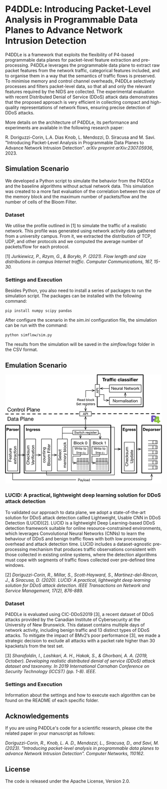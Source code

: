# P4DDLe: Introducing Packet-Level Analysis in Programmable Data Planes to Advance Network Intrusion Detection

P4DDLe is a framework that exploits the flexibility of P4-based programmable data planes for packet-level feature extraction and pre-processing. P4DDLe leverages the programmable data plane to extract raw packet features from the network traffic, categorical features included, and to organise them in a way that the semantics of traffic flows is preserved. To minimise memory and control channel overheads, P4DDLe selectively processes and filters packet-level data, so that all and only the relevant features required by the NIDS are collected.  The experimental evaluation with recent Distributed Denial of Service (DDoS) attack data demonstrates that the proposed approach is very efficient in collecting compact and high-quality representations of network flows, ensuring precise detection of DDoS attacks.

More details on the architecture of P4DDLe, its performance and experiments are available in the following research paper:

R. Doriguzzi-Corin, L.A. Dias Knob, L. Mendozzi, D. Siracusa and M. Savi. "Introducing Packet-Level Analysis in Programmable Data Planes to Advance Network Intrusion Detection". *arXiv preprint arXiv:2307.05936*, 2023.

## Simulation Scenario

We developed a Python script to simulate the behavior from the P4DDLe and the baseline algorithms without actual network data. This simulation was created to a more fast evaluation of the correlation between the size of the memory block and the maximum number of packets/flow and the number of cells of the Bloom Filter.

### Dataset

We utilise the profile outlined in [1] to simulate the traffic of a realistic network. This profile was generated using network activity data gathered from a university campus. From it, we extracted the distribution of TCP, UDP, and other protocols and we computed the average number of packets/flow for each protocol.

[1] *Jurkiewicz, P., Rzym, G., & Boryło, P. (2021). Flow length and size distributions in campus Internet traffic. Computer Communications, 167, 15-30.*

### Settings and Execution

Besides Python, you also need to install a series of packages to run the simulation script. The packages can be installed with the following command:

```
pip install numpy scipy pandas
```

After configure the scenario in the *sim.ini* configuration file, the simulation can be run with the command:

```
python simflow/sim.py
```

The results from the simulation will be saved in the *simflow/logs* folder in the CSV format.

## Emulation Scenario

![P4DDLe Architecture](imgs/architecture.png)

### LUCID: A practical, lightweight deep learning solution for DDoS attack detection

To validated our approach to data plane, we adopt a state-of-the-art solution for DDoS attack detection callled Lightweight, Usable CNN in DDoS Detection (LUCID)[2]. LUCID is a lightweight Deep Learning-based DDoS detection framework suitable for online resource-constrained environments, which leverages Convolutional Neural Networks (CNNs) to learn the behaviour of DDoS and benign traffic flows with both low processing overhead and attack detection time. LUCID includes a dataset-agnostic pre-processing mechanism that produces traffic observations consistent with those collected in existing online systems, where the detection algorithms must cope with segments of traffic flows collected over pre-defined time windows.

[2] *Doriguzzi-Corin, R., Millar, S., Scott-Hayward, S., Martinez-del-Rincon, J., & Siracusa, D. (2020). LUCID: A practical, lightweight deep learning solution for DDoS attack detection. IEEE Transactions on Network and Service Management, 17(2), 876-889.*

### Dataset

P4DDLe is evaluated using CIC-DDoS2019 [3], a recent dataset of DDoS attacks provided by the Canadian Institute of Cybersecurity at the University of New Brunswick. This dataset contains multiple days of network activity, including benign traffic and 13 distinct types of DDoS attacks. To mitigate the impact of BMv2’s poor performance [3], we made a strategic decision to exclude all attacks with a packet rate higher than 30 kpackets/s from the test set.

[3] *Sharafaldin, I., Lashkari, A. H., Hakak, S., & Ghorbani, A. A. (2019, October). Developing realistic distributed denial of service (DDoS) attack dataset and taxonomy. In 2019 International Carnahan Conference on Security Technology (ICCST) (pp. 1-8). IEEE.*

### Settings and Execution

Information about the settings and how to execute each algorithm can be found on the README of each specific folder.

## Acknowledgements

If you are using P4DDLe's code for a scientific research, please cite the related paper in your manuscript as follows:

*Doriguzzi-Corin, R., Knob, L. A. D., Mendozzi, L., Siracusa, D., and Savi, M. (2023). "Introducing packet-level analysis in programmable data planes to advance Network Intrusion Detection". *Computer Networks*, 110162.*

## License

The code is released under the Apache License, Version 2.0.
